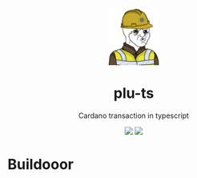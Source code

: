 <p align="center">
  <img width="100px" src="./assets/buildooor.png" align="center"/>
  <h1 align="center">plu-ts</h1>
  <p align="center">Cardano transaction in typescript</p>

  <p align="center">
    <img src="https://img.shields.io/github/commit-activity/m/harmonicpool/buildoor?style=for-the-badge" />
    <a href="https://twitter.com/hlabs_tech">
      <img src="https://img.shields.io/twitter/follow/hlabs_tech?style=for-the-badge&logo=twitter" />
    </a>
  </p>
</p>

# Buildooor